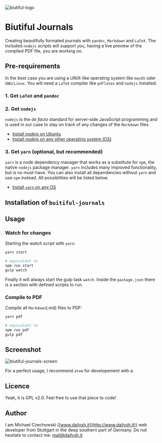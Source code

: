 ![biutiful-logo](https://user-images.githubusercontent.com/10194510/28043034-4b5b380c-65d0-11e7-9369-6834d71645d8.PNG)

# Biutiful Journals

Creating beautifully formated journals with `pandoc`, `Markdown` and `LaTeX`. The included `nodejs` scripts will support you, having a live preview of the compiled PDF file, you are working on.

## Pre-requirements

In the best case you are using a UNIX-like operating system like `macOS` oder `GNU/Linux`. You will need a `LaTeX` compiler like `pdflatex` and `nodejs` installed.

### 1. Get `LaTeX` and `pandoc`

### 2. Get `nodejs`

`nodejs` is the *de facto* standard for server-side JavaScript programming and is used in our case to stay on track of any changes of the `Markdown` files.

- [Install *nodejs* on Ubuntu](https://wiki.ubuntuusers.de/Node.js/)
- [Install *nodejs* on any other operating system (OS)](https://nodejs.org/en/download/package-manager/)

### 3. Get `yarn` (optional, but recommended)

`yarn` is a node dependency manager that works as a substitute for `npm`, the native `nodejs` package manager. `yarn` includes many improved functionality, but is no must-have. You can also install all dependencies without `yarn` and use `npm` instead. All possibilities will be listed below.

- [Install `yarn` on any OS](https://yarnpkg.com/lang/en/docs/install/)

## Installation of `buitiful-journals`



## Usage

### Watch for changes

Starting the *watch script* with `yarn`:

```bash
yarn start

# equivalent to
npm run start
gulp watch
```

Finally it will always start the gulp task `watch`. Inside the `package.json` there is a section with defined scripts to run.

### Compile to PDF

Compile all `Markdown`(.md) files to PDF:

```bash
yarn pdf

# equivalent to
npm run pdf
gulp pdf
```

## Screenshot

![biutiful-journals-screen](https://user-images.githubusercontent.com/10194510/28043249-4c882248-65d1-11e7-8c57-47e322b0e474.png)

For a perfect usage, I recommend `atom` for developement with a  

## Licence

Yeah, it is GPL v2.0. Feel free to use that piece to code!

## Author

I am Michael Czechowski ([www.dailysh.it](http://www.dailysh.it)) web developer from Stuttgart in the deep southern part of Germany. Do not hesitate to contact me: mail@dailysh.it
